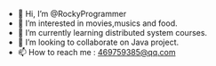 - 👋 Hi, I’m @RockyProgrammer
- 👀 I’m interested in movies,musics and food.
- 🌱 I’m currently learning distributed system courses.
- 💞️ I’m looking to collaborate on Java project.
- 📫 How to reach me : 469759385@qq.com

<!---
RockyProgrammer/RockyProgrammer is a ✨ special ✨ repository because its `README.md` (this file) appears on your GitHub profile.
You can click the Preview link to take a look at your changes.
--->

